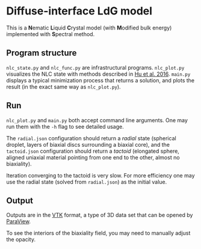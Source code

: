 # Diffuse-interface LdG model

This is a **N**ematic **L**iquid **C**rystal model (with **M**odified bulk energy) implemented with **S**pectral method. 

## Program structure

`nlc_state.py` and `nlc_func.py` are infrastructural programs.
`nlc_plot.py` visualizes the NLC state with methods described in [Hu et al. 2016](https://www.cambridge.org/core/product/identifier/S1815240616000153/type/journal_article).
`main.py` displays a typical minimization process that returns a solution, and plots the result (in the exact same way as `nlc_plot.py`).

## Run

`nlc_plot.py` and `main.py` both accept command line arguments. One may run them with the `-h` flag to see detailed usage.

The `radial.json` configuration should return a *radial* state (spherical droplet, layers of biaxial discs surrounding a biaxial core), and the `tactoid.json` configuration should return a *tactoid* (elongated sphere, aligned uniaxial material pointing from one end to the other, almost no biaxiality).

Iteration converging to the tactoid is very slow. For more efficiency one may use the radial state (solved from `radial.json`) as the initial value.

## Output

Outputs are in the [VTK](https://vtk.org) format, a type of 3D data set that can be opened by [ParaView](https://paraview.org/download/).

To see the interiors of the biaxiality field, you may need to manually adjust the opacity.
